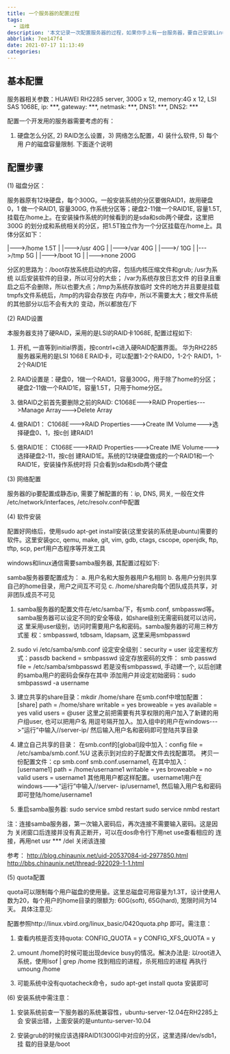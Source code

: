 ```yaml
---
title: 一个服务器的配置过程
tags:
  - 运维
description: '本文记录一次配置服务器的过程，如果你手上有一台服务器，要自己安装Linux 操作系统给同组的几个开发人员用, 就可以参考本文。本文介绍一些要考虑的基本内容'
abbrlink: 7ee147f4
date: 2021-07-17 11:13:49
categories:
---
```


基本配置
--------

服务器相关参数：HUAWEI RH2285 server, 300G x 12, memory:4G x 12,
LSI SAS 1068E, ip: ***, gateway: ***, netmask: ***,
DNS1: ***, DNS2: ***

配置一个开发用的服务器需要考虑的有：

1) 硬盘怎么分区, 2) RAID怎么设置，3) 网络怎么配置，4) 装什么软件, 5) 每个用
户的磁盘容量限制. 下面逐个说明

配置步骤
--------

(1) 磁盘分区：

服务器原有12块硬盘，每个300G。一般安装系统的分区要做RAID1，故用硬盘0，1
做一个RAID1, 容量300G, 作系统分区等；硬盘2-11做一个RAID1E, 容量1.5T,
挂载在/home上。在安装操作系统的时候看到的是sda和sdb两个硬盘，这里把300G
的划分成和系统相关的分区，把1.5T独立作为一个分区挂载在/home上。具体分区如下：

|--->/home 1.5T
|
|--->/usr 40G
|
|--->/var 40G
|
|--->/ 10G
|
|--->/tmp 5G
|
|--->/boot 1G
|
|--->none 200G

分区的思路为：/boot存放系统启动的内容，包括内核压缩文件和grub; /usr为系统
以后安装软件的目录，所以可分的大些； /var为系统存放日志文件
的目录且重启之后不会删除，所以也要大点；/tmp为系统存放临时
文件的地方并且要是挂载tmpfs文件系统后，/tmp的内容会存放在
内存中，所以不需要太大；根文件系统的其他部分以后不会有大的
变动，所以都放在/下

(2) RAID设置

本服务器支持了硬RAID，采用的是LSI的RAID卡1068E, 配置过程如下:

1) 开机, 一直等到initial界面，按contrl+c进入硬RAID配置界面。
华为RH2285服务器采用的是LSI 1068ＥRAID卡，可以配置1-2个RAID0，1-2个
RAID1，1-2个RAID1E

2) RAID设置是：硬盘0，1做一个RAID1，容量300G，用于除了home的分区；
硬盘2-11做一个RAID1E，容量1.5T，只用于home分区。

3) 做RAID之前首先要删除之前的RAID:
C1068E--->RAID Properties--->Manage Array--->Delete Array

4) 做RAID1：
C1068E--->RAID Properties--->Create IM Volume--->选择硬盘0、1，按c创
建RAID1

5) 做RAID1E：
C1068E--->RAID Properties--->Create IME Volume--->选择硬盘2-11，按c创
建RAID1E。系统的12块硬盘做成的一个RAID1和一个RAID1E，安装操作系统时将
只会看到sda和sdb两个硬盘

(3) 网络配置

服务器的ip要配置成静态ip, 需要了解配置的有：ip, DNS, 网关, 一般在文件
/etc/network/interfaces, /etc/resolv.conf中配置

(4) 软件安装

配置好网络后，使用sudo apt-get install安装(这里安装的系统是ubuntu)需要的
软件。这里安装gcc, qemu, make, git, vim, gdb, ctags, cscope, openjdk, ftp,
tftp, scp, perf用户态程序等开发工具

windows和linux通信需要samba服务器, 其配置过程如下:

samba服务器要配置成为：
a. 用户名和大服务器用户名相同
b. 各用户分别共享自己的home目录，用户之间互不可见
c. /home/share向每个团队成员共享，对非团队成员不可见

1) samba服务器的配置文件在/etc/samba/下，有smb.conf, smbpasswd等。
samba服务器可以设定不同的安全等级，如share级别无需密码就可以访问，这
里采用user级别，访问时需要用户名和密码。samba服务器的可用三种方式鉴
权：smbpasswd, tdbsam, ldapsam, 这里采用smbpasswd

2) sudo vi /etc/samba/smb.conf
设定安全级别：security = user
设定鉴权方式：passdb backend = smbpasswd
设定存放密码的文件：
smb passwd file = /etc/samba/smbpasswd
若是没有smbpasswd, 手动建一个, 以后创建的samba用户的密码会保存在其中
添加用户并设定初始密码：sudo smbpasswd -a username

3) 建立共享的share目录：mkdir /home/share
在smb.conf中增加配置：
[share]
path = /home/share
writable = yes
broweable = yes
available = yes
valid users = @user
这里之前把需要有共享权限的用户加入了新建的用户组user, 也可以把用户名
用逗号隔开加入。加入组中的用户在windows--->“运行”中输入//server-ip/
然后输入用户名和密码即可登陆共享目录

4) 建立自己共享的目录：
在smb.conf的[global]段中加入：config file = /etc/samba/smb.conf.%U
这表示到对应的子配置文件去找配置项。
拷贝一份配置文件：cp smb.conf smb.conf.username1, 在其中加入：
[username1]
path = /home/username1
writable = yes
broweable = no
valid users = username1
其他用用户都这样配置。username1用户在windows--->“运行”中输入//server-
ip/username1, 然后输入用户名和密码即可登陆/home/username1

5) 重启samba服务器:
sudo service smbd restart
sudo service nmbd restart

注：连接samba服务器，第一次输入密码后，再次连接不需要输入密码。这是因为
关闭窗口后连接并没有真正断开，可以在dos命令行下用net use查看相应的
连接，再用net usr *** /del 关闭该连接

参考：
http://blog.chinaunix.net/uid-20537084-id-2977850.html
http://bbs.chinaunix.net/thread-922029-1-1.html

(5) quota配置

quota可以限制每个用户磁盘的使用量。这里总磁盘可用容量为1.3T，设计使用人
数为20，每个用户的home目录的限额为: 60G(soft), 65G(hard), 宽限时间为14天。
具体注意见:

配置参照http://linux.vbird.org/linux_basic/0420quota.php 即可。需注意：

1) 查看内核是否支持quota:
CONFIG_QUOTA = y
CONFIG_XFS_QUOTA = y

2) umount /home的时候可能出现device busy的情况。解决办法是:
以root进入系统，使用lsof | grep /home 找到相应的进程，杀死相应的进程
再执行 umoung /home

3) 可能系统中没有quotacheck命令，sudo apt-get install quota 安装即可

(6) 安装系统中需注意：

1) 安装系统前查一下服务器的系统兼容性，ubuntu-server-12.04在RH2285上会
安装出错，上面安装的是untuntu-server-10.04

2) 安装grub的时候应该选择RAID1(300G)中对应的分区，这里选择/dev/sdb1，挂
载的目录是/boot
